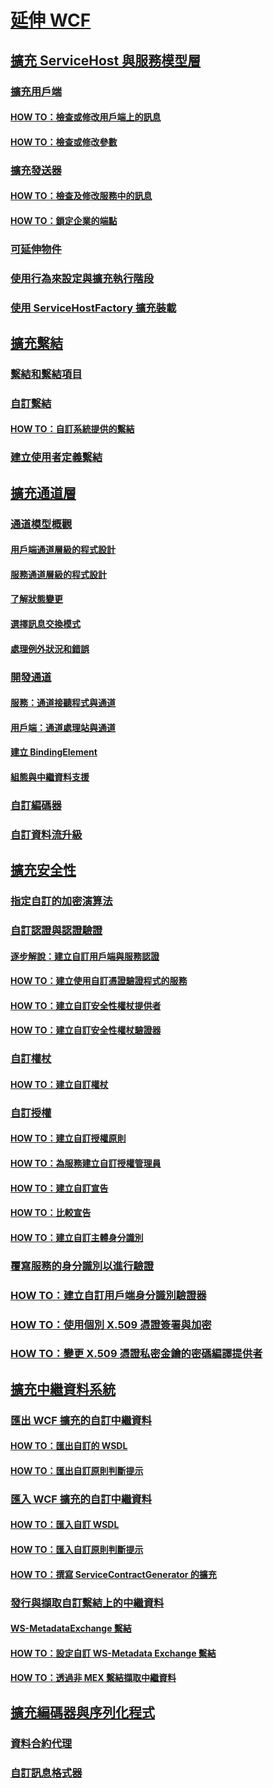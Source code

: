 # [延伸 WCF](extending-wcf.md)
## [擴充 ServiceHost 與服務模型層](extending-servicehost-and-the-service-model-layer.md)
### [擴充用戶端](extending-clients.md)
#### [HOW TO：檢查或修改用戶端上的訊息](how-to-inspect-or-modify-messages-on-the-client.md)
#### [HOW TO：檢查或修改參數](how-to-inspect-or-modify-parameters.md)
### [擴充發送器](extending-dispatchers.md)
#### [HOW TO：檢查及修改服務中的訊息](how-to-inspect-and-modify-messages-on-the-service.md)
#### [HOW TO：鎖定企業的端點](how-to-lock-down-endpoints-in-the-enterprise.md)
### [可延伸物件](extensible-objects.md)
### [使用行為來設定與擴充執行階段](configuring-and-extending-the-runtime-with-behaviors.md)
### [使用 ServiceHostFactory 擴充裝載](extending-hosting-using-servicehostfactory.md)
## [擴充繫結](extending-bindings.md)
### [繫結和繫結項目](bindings-and-binding-elements.md)
### [自訂繫結](custom-bindings.md)
#### [HOW TO：自訂系統提供的繫結](how-to-customize-a-system-provided-binding.md)
### [建立使用者定義繫結](creating-user-defined-bindings.md)
## [擴充通道層](extending-the-channel-layer.md)
### [通道模型概觀](channel-model-overview.md)
#### [用戶端通道層級的程式設計](client-channel-level-programming.md)
#### [服務通道層級的程式設計](service-channel-level-programming.md)
#### [了解狀態變更](understanding-state-changes.md)
#### [選擇訊息交換模式](choosing-a-message-exchange-pattern.md)
#### [處理例外狀況和錯誤](handling-exceptions-and-faults.md)
### [開發通道](developing-channels.md)
#### [服務：通道接聽程式與通道](service-channel-listeners-and-channels.md)
#### [用戶端：通道處理站與通道](client-channel-factories-and-channels.md)
#### [建立 BindingElement](creating-a-bindingelement.md)
#### [組態與中繼資料支援](configuration-and-metadata-support.md)
### [自訂編碼器](custom-encoders.md)
### [自訂資料流升級](custom-stream-upgrades.md)
## [擴充安全性](extending-security.md)
### [指定自訂的加密演算法](specifying-a-custom-crypto-algorithm.md)
### [自訂認證與認證驗證](custom-credential-and-credential-validation.md)
#### [逐步解說：建立自訂用戶端與服務認證](walkthrough-creating-custom-client-and-service-credentials.md)
#### [HOW TO：建立使用自訂憑證驗證程式的服務](how-to-create-a-service-that-employs-a-custom-certificate-validator.md)
#### [HOW TO：建立自訂安全性權杖提供者](how-to-create-a-custom-security-token-provider.md)
#### [HOW TO：建立自訂安全性權杖驗證器](how-to-create-a-custom-security-token-authenticator.md)
### [自訂權杖](custom-tokens.md)
#### [HOW TO：建立自訂權杖](how-to-create-a-custom-token.md)
### [自訂授權](custom-authorization.md)
#### [HOW TO：建立自訂授權原則](how-to-create-a-custom-authorization-policy.md)
#### [HOW TO：為服務建立自訂授權管理員](how-to-create-a-custom-authorization-manager-for-a-service.md)
#### [HOW TO：建立自訂宣告](how-to-create-a-custom-claim.md)
#### [HOW TO：比較宣告](how-to-compare-claims.md)
#### [HOW TO：建立自訂主體身分識別](how-to-create-a-custom-principal-identity.md)
### [覆寫服務的身分識別以進行驗證](overriding-the-identity-of-a-service-for-authentication.md)
### [HOW TO：建立自訂用戶端身分識別驗證器](how-to-create-a-custom-client-identity-verifier.md)
### [HOW TO：使用個別 X.509 憑證簽署與加密](how-to-use-separate-x-509-certificates-for-signing-and-encryption.md)
### [HOW TO：變更 X.509 憑證私密金鑰的密碼編譯提供者](change-cryptographic-provider-x509-certificate-private-key.md)
## [擴充中繼資料系統](extending-the-metadata-system.md)
### [匯出 WCF 擴充的自訂中繼資料](exporting-custom-metadata-for-a-wcf-extension.md)
#### [HOW TO：匯出自訂的 WSDL](how-to-export-custom-wsdl.md)
#### [HOW TO：匯出自訂原則判斷提示](how-to-export-custom-policy-assertions.md)
### [匯入 WCF 擴充的自訂中繼資料](importing-custom-metadata-for-a-wcf-extension.md)
#### [HOW TO：匯入自訂 WSDL](how-to-import-custom-wsdl.md)
#### [HOW TO：匯入自訂原則判斷提示](how-to-import-custom-policy-assertions.md)
#### [HOW TO：撰寫 ServiceContractGenerator 的擴充](how-to-write-an-extension-for-the-servicecontractgenerator.md)
### [發行與擷取自訂繫結上的中繼資料](publishing-and-retrieving-metadata-over-a-custom-binding.md)
#### [WS-MetadataExchange 繫結](ws-metadataexchange-bindings.md)
#### [HOW TO：設定自訂 WS-Metadata Exchange 繫結](how-to-configure-a-custom-ws-metadata-exchange-binding.md)
#### [HOW TO：透過非 MEX 繫結擷取中繼資料](how-to-retrieve-metadata-over-a-non-mex-binding.md)
## [擴充編碼器與序列化程式](extending-encoders-and-serializers.md)
### [資料合約代理](data-contract-surrogates.md)
### [自訂訊息格式器](custom-message-formatters.md)

